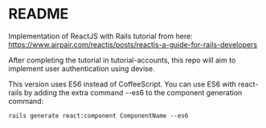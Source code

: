 # README

Implementation of ReactJS with Rails tutorial from here: https://www.airpair.com/reactjs/posts/reactjs-a-guide-for-rails-developers

After completing the tutorial in tutorial-accounts, this repo will aim to implement user authentication using devise.

This version uses ES6 instead of CoffeeScript. You can use ES6 with react-rails by adding the extra command --es6 to the component generation command:

```
rails generate react:component ComponentName --es6
```
